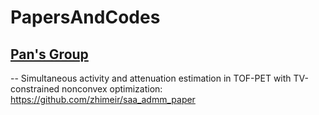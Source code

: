 # PapersAndCodes

## [Pan's Group](https://profiles.uchicago.edu/profiles/display/38666)
-- Simultaneous activity and attenuation estimation in TOF-PET with TV-constrained nonconvex optimization: https://github.com/zhimeir/saa_admm_paper

